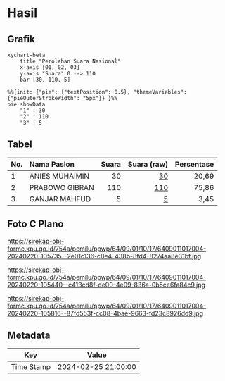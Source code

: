 # Hasil

## Grafik

```mermaid
xychart-beta
    title "Perolehan Suara Nasional"
    x-axis [01, 02, 03]
    y-axis "Suara" 0 --> 110
    bar [30, 110, 5]
```

```mermaid
%%{init: {"pie": {"textPosition": 0.5}, "themeVariables": {"pieOuterStrokeWidth": "5px"}} }%%
pie showData
    "1" : 30
    "2" : 110
    "3" : 5
```

## Tabel

| No. | Nama Paslon    | Suara | Suara (raw) | Persentase |
|:--- |:-------------- | -----:| -----------:| ----------:|
| 1   | ANIES MUHAIMIN | 30    | [30][p-1]   | 20,69      |
| 2   | PRABOWO GIBRAN | 110   | [110][p-2]  | 75,86      |
| 3   | GANJAR MAHFUD  | 5     | [5][p-3]    | 3,45       |


[p-1]: https://github.com/gigit-pemilu/pemilu-2024/blob/main/pilpres/hitung-suara/sub/64-kalimantan-timur/sub/09-penajam-paser-utara/sub/01-penajam/sub/1017-gersik/sub/004-tps/sub/paslon-1.txt
[p-2]: https://github.com/gigit-pemilu/pemilu-2024/blob/main/pilpres/hitung-suara/sub/64-kalimantan-timur/sub/09-penajam-paser-utara/sub/01-penajam/sub/1017-gersik/sub/004-tps/sub/paslon-2.txt
[p-3]: https://github.com/gigit-pemilu/pemilu-2024/blob/main/pilpres/hitung-suara/sub/64-kalimantan-timur/sub/09-penajam-paser-utara/sub/01-penajam/sub/1017-gersik/sub/004-tps/sub/paslon-3.txt

## Foto C Plano

https://sirekap-obj-formc.kpu.go.id/754a/pemilu/ppwp/64/09/01/10/17/6409011017004-20240220-105735--2e01c136-c8e4-438b-8fd4-8274aa8e31bf.jpg

https://sirekap-obj-formc.kpu.go.id/754a/pemilu/ppwp/64/09/01/10/17/6409011017004-20240220-105440--c413cd8f-de00-4e09-836a-0b5ce6fa84c9.jpg

https://sirekap-obj-formc.kpu.go.id/754a/pemilu/ppwp/64/09/01/10/17/6409011017004-20240220-105816--87fd553f-cc08-4bae-9663-fd23c8926dd9.jpg


## Metadata

| Key        | Value               |
| ---------- | ------------------- |
| Time Stamp | 2024-02-25 21:00:00 |



